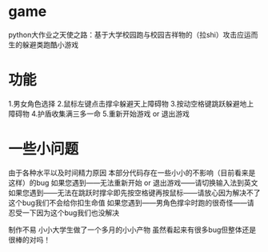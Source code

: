 # game
python大作业之天使之路：基于大学校园跑与校园吉祥物的（拉shi）攻击应运而生的躲避类跑酷小游戏

# 功能
1.男女角色选择 
2.鼠标左键点击撑伞躲避天上障碍物 
3.按动空格键跳跃躲避地上障碍物 
4.护盾收集满三多一命
5.重新开始游戏 or 退出游戏

# 一些小问题
由于各种水平以及时间精力原因 本部分代码存在一些小小的不影响（目前看来是这样）的bug
如果您遇到——无法重新开始 or 退出游戏——请切换输入法到英文
如果您遇到——无法在跳跃时撑伞即先按空格键再按鼠标——请放心因为解决不了这个bug我们不会给你扣生命值
如果您遇到——男角色撑伞时跑的很奇怪——请忍受一下因为这个bug我们也没解决

制作不易 小小大学生做了一个多月的小小产物 虽然看起来有很多bug但整体还是很棒的对吗！
